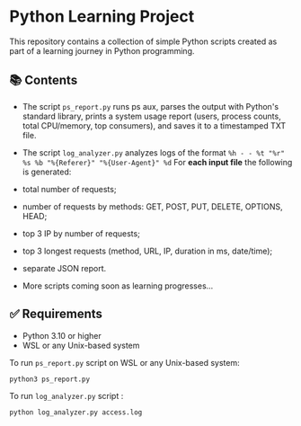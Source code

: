 # Python Learning Project

This repository contains a collection of simple Python scripts created as part of a learning journey in Python programming.

## 📚 Contents

- The script `ps_report.py` runs ps aux, parses the output with Python's standard library, 
prints a system usage report (users, process counts, total CPU/memory, top consumers), 
and saves it to a timestamped TXT file.

- The script `log_analyzer.py` analyzes logs of the format
`%h - - %t "%r" %s %b "%{Referer}" "%{User-Agent}" %d`
For **each input file** the following is generated:
- total number of requests;
- number of requests by methods: GET, POST, PUT, DELETE, OPTIONS, HEAD;
- top 3 IP by number of requests;
- top 3 longest requests (method, URL, IP, duration in ms, date/time);
- separate JSON report.

- More scripts coming soon as learning progresses...

## ✅ Requirements
- Python 3.10 or higher
- WSL or any Unix-based system

To run `ps_report.py` script on WSL or any Unix-based system:
```bash
python3 ps_report.py
```

To run `log_analyzer.py` script :
```bash
python log_analyzer.py access.log
```